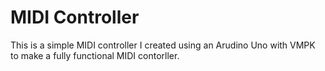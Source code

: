 # MIDI Controller
 This is a simple MIDI controller I created using an Arudino Uno with VMPK to make a fully functional MIDI contorller.

